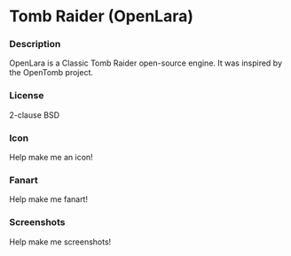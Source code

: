 # Tomb Raider (OpenLara)

### Description

OpenLara is a Classic Tomb Raider open-source engine. It was inspired by the OpenTomb project.

### License

2-clause BSD

### Icon

Help make me an icon!

### Fanart

Help make me fanart!

### Screenshots

Help make me screenshots!
